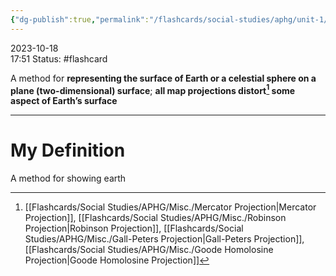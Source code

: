 ```yaml
---
{"dg-publish":true,"permalink":"/flashcards/social-studies/aphg/unit-1/map-projection/","updated":"2024-04-24T10:40:23.421-05:00"}
---
```



2023-10-18  
17:51
Status: #flashcard

A method for **representing the surface of Earth or a celestial sphere on a plane (two-dimensional) surface**; **all map projections distort[^1] some aspect of Earth’s surface**

---
# My Definition

A method for showing earth

[^1]: [[Flashcards/Social Studies/APHG/Misc./Mercator Projection\|Mercator Projection]], [[Flashcards/Social Studies/APHG/Misc./Robinson Projection\|Robinson Projection]], [[Flashcards/Social Studies/APHG/Misc./Gall-Peters Projection\|Gall-Peters Projection]], [[Flashcards/Social Studies/APHG/Misc./Goode Homolosine Projection\|Goode Homolosine Projection]]